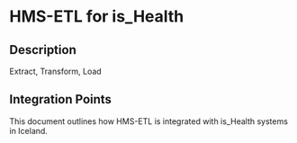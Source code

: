 # HMS-ETL for is_Health

## Description

Extract, Transform, Load

## Integration Points

This document outlines how HMS-ETL is integrated with is_Health systems in Iceland.
